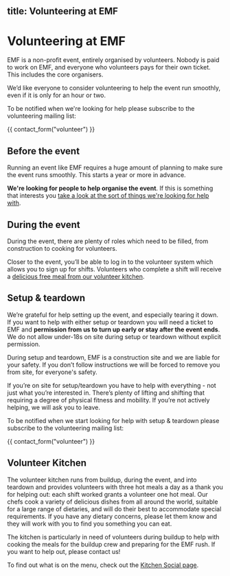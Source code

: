 title: Volunteering at EMF
---
# Volunteering at EMF
EMF is a non-profit event, entirely organised by volunteers. Nobody is paid to work on EMF, and everyone who volunteers pays for their own ticket. This includes the core organisers.

We’d like everyone to consider volunteering to help the event run smoothly, even if it is only for an hour or two.

<div class="well">
  <p>To be notified when we're looking for help please subscribe to the volunteering mailing list:</p>
  {{ contact_form("volunteer") }}
</div>

## Before the event

Running an event like EMF requires a huge amount of planning to make sure the event runs smoothly. This starts a year or more in advance.

**We're looking for people to help organise the event**. If this is something that interests you [take a look at the sort of things we're looking for help with](/about/volunteer-roles).

## During the event

During the event, there are plenty of roles which need to be filled, from construction to cooking for volunteers.

Closer to the event, you’ll be able to log in to the volunteer system which allows you to sign up for shifts. Volunteers who complete a shift will receive a [delicious free meal from our volunteer kitchen](#volunteer-kitchen).

## Setup & teardown

We’re grateful for help setting up the event, and especially tearing it down.
If you want to help with either setup or teardown you will need a ticket to EMF and **permission from us to turn up early or stay after the event ends**. We do not allow under-18s on site during setup or teardown without explicit permission.

During setup and teardown, EMF is a construction site and we are liable for your safety. If you don’t follow instructions we will be forced to remove you from site, for everyone's safety.

If you’re on site for setup/teardown you have to help with everything - not just what you’re interested in. There’s plenty of lifting and shifting that requiring a degree of physical fitness and mobility. If you’re not actively helping, we will ask you to leave.


<div class="well">
  <p>To be notified when we start looking for help with setup & teardown please subscribe to the volunteering mailing list:</p>
  {{ contact_form("volunteer") }}
</div>


## Volunteer Kitchen
The volunteer kitchen runs from buildup, during the event, and into teardown and provides volunteers with three hot meals a day as a thank you for helping out: each shift worked grants a volunteer one hot meal.
Our chefs cook a variety of delicious dishes from all around the world, suitable for a large range of dietaries, and will do their best to accommodate special requirements. If you have any dietary concerns, please let them know and they will work with you to find you something you can eat.

The kitchen is particularly in need of volunteers during buildup to help with cooking the meals for the buildup crew and preparing for the EMF rush. If you want to help out, please contact us!

To find out what is on the menu, check out the [Kitchen Social page](https://social.emfcamp.org/@kitchen).
